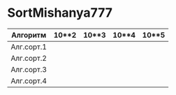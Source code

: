 # SortMishanya777
|Алгоритм|10**2|10**3|10**4|10**5|
|-|-|-|-|-|
|Алг.сорт.1|||||
|Алг.сорт.2|||||
|Алг.сорт.3|||||
|Алг.сорт.4|||||